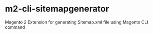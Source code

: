# m2-cli-sitemapgenerator
Magento 2 Extension for generating Sitemap.xml file using Magento CLI command
